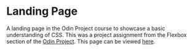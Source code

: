 # Landing Page
A landing page in the Odin Project course to showcase a basic understanding of CSS.
This was a project assignment from the Flexbox section of the <a href="https://www.theodinproject.com/paths/foundations/courses/foundations">Odin Project</a>.
This page can be viewed <a href="https://shadowowl888.github.io/OdinProject-landing-page/">here</a>.
